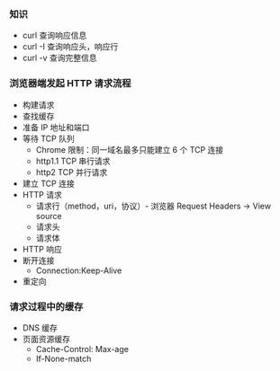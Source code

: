 ### 知识

- curl 查询响应信息
- curl -I 查询响应头，响应行
- curl -v 查询完整信息

### 浏览器端发起 HTTP 请求流程

- 构建请求
- 查找缓存
- 准备 IP 地址和端口
- 等待 TCP 队列
  - Chrome 限制：同一域名最多只能建立 6 个 TCP 连接
  - http1.1 TCP 串行请求
  - http2 TCP 并行请求
- 建立 TCP 连接
- HTTP 请求
  - 请求行（method，uri，协议）- 浏览器 Request Headers -> View source
  - 请求头
  - 请求体
- HTTP 响应
- 断开连接
  - Connection:Keep-Alive
- 重定向

### 请求过程中的缓存

- DNS 缓存
- 页面资源缓存
  - Cache-Control: Max-age
  - If-None-match
